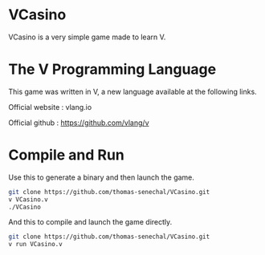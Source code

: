 # VCasino
VCasino is a very simple game made to learn V.

# The V Programming Language
This game was written in V, a new language available at the following links.

Official website : vlang.io

Official github : https://github.com/vlang/v

# Compile and Run

Use this to generate a binary and then launch the game.
```bash
git clone https://github.com/thomas-senechal/VCasino.git
v VCasino.v
./VCasino
```

And this to compile and launch the game directly.
```bash
git clone https://github.com/thomas-senechal/VCasino.git
v run VCasino.v
```